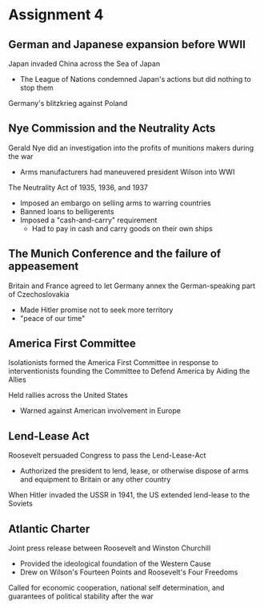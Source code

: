# Assignment 4

## German and Japanese expansion before WWII

Japan invaded China across the Sea of Japan
- The League of Nations condemned Japan's actions but did nothing to stop them

Germany's blitzkrieg against Poland

## Nye Commission and the Neutrality Acts

Gerald Nye did an investigation into the profits of munitions makers during the
war
- Arms manufacturers had maneuvered president Wilson into WWI

The Neutrality Act of 1935, 1936, and 1937
- Imposed an embargo on selling arms to warring countries
- Banned loans to belligerents
- Imposed a "cash-and-carry" requirement
    - Had to pay in cash and carry goods on their own ships

## The Munich Conference and the failure of appeasement

Britain and France agreed to let Germany annex the German-speaking part of
Czechoslovakia
- Made Hitler promise not to seek more territory
- "peace of our time"

## America First Committee

Isolationists formed the America First Committee in response to
interventionists founding the Committee to Defend America by Aiding the
Allies

Held rallies across the United States
- Warned against American involvement in Europe

## Lend-Lease Act

Roosevelt persuaded Congress to pass the Lend-Lease-Act
- Authorized the president to lend, lease, or otherwise dispose of arms and
  equipment to Britain or any other country

When Hitler invaded the USSR in 1941, the US extended lend-lease to the Soviets

## Atlantic Charter

Joint press release between Roosevelt and Winston Churchill
- Provided the ideological foundation of the Western Cause
- Drew on Wilson's Fourteen Points and Roosevelt's Four Freedoms

Called for economic cooperation, national self determination, and guarantees of
political stability after the war

